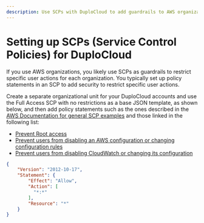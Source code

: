```yaml
---
description: Use SCPs with DuploCloud to add guardrails to AWS organizational units
---
```


# Setting up SCPs (Service Control Policies) for DuploCloud

If you use AWS organizations, you likely use SCPs as guardrails to restrict specific user actions for each organization. You typically set up policy statements in an SCP to add security to restrict specific user actions.

Create a separate organizational unit for your DuploCloud accounts and use the Full Access SCP with no restrictions as a base JSON template, as shown below, and then add policy statements such as the ones described in the [AWS Documentation for general SCP examples](https://docs.aws.amazon.com/organizations/latest/userguide/orgs\_manage\_policies\_scps\_examples\_general.html#example-scp-deny-region) and those linked in the following list:

* [Prevent Root access](https://docs.aws.amazon.com/organizations/latest/userguide/orgs\_manage\_policies\_scps\_examples\_general.html#example-scp-root-user)
* [Prevent users from disabling an AWS configuration or changing configuration rules](https://docs.aws.amazon.com/organizations/latest/userguide/orgs\_manage\_policies\_scps\_examples\_config.html#example\_config\_1)
* [Prevent users from disabling CloudWatch or changing its configuration](https://docs.aws.amazon.com/organizations/latest/userguide/orgs\_manage\_policies\_scps\_examples\_cloudwatch.html#example\_cloudwatch\_1)&#x20;

```json
{
    "Version": "2012-10-17",
    "Statement": {
        "Effect": "Allow",
        "Action": [
          "*:*"
        ],
        "Resource": "*"
    }
}
```
